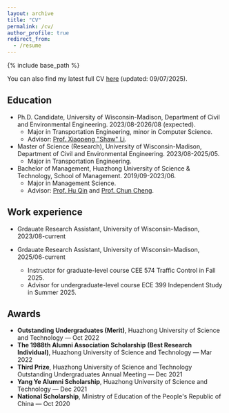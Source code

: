 ```yaml
---
layout: archive
title: "CV"
permalink: /cv/
author_profile: true
redirect_from:
  - /resume
---
```


{% include base_path %}

You can also find my latest full CV [here](https://zll-hust.github.io/files/CV_HZ.pdf) (updated: 09/07/2025).

## Education

* Ph.D. Candidate, University of Wisconsin-Madison, Department of Civil and Environmental Engineering. 2023/08-2026/08 (expected).
  * Major in Transportation Engineering, minor in Computer Science.
  * Advisor: [Prof. Xiaopeng "Shaw" Li](https://catslab.engr.wisc.edu/staff/xiaopengli/).
* Master of Science (Research), University of Wisconsin-Madison, Department of Civil and Environmental Engineering. 2023/08-2025/05.
  * Major in Transportation Engineering.
* Bachelor of Management, Huazhong University of Science & Technology, School of Management. 2019/09-2023/06.
  * Major in Management Science.
  * Advisor: [Prof. Hu Qin](https://cm.hust.edu.cn/info/1745/24587.htm) and [Prof. Chun Cheng](https://sites.google.com/site/chun123cheng/home).

## Work experience

* Grdauate Research Assistant, University of Wisconsin-Madison, 2023/08-current

* Grdauate Research Assistant, University of Wisconsin-Madison, 2025/06-current
  * Instructor for graduate-level course CEE 574 Traffic Control in Fall 2025.
  * Advisor for undergraduate-level course ECE 399 Independent Study in Summer 2025.

  
## Awards

- **Outstanding Undergraduates (Merit)**, Huazhong University of Science and Technology — Oct 2022  
- **The 1988th Alumni Association Scholarship (Best Research Individual)**, Huazhong University of Science and Technology — Mar 2022  
- **Third Prize**, Huazhong University of Science and Technology Outstanding Undergraduates Annual Meeting — Dec 2021  
- **Yang Ye Alumni Scholarship**, Huazhong University of Science and Technology — Dec 2021  
- **National Scholarship**, Ministry of Education of the People's Republic of China — Oct 2020